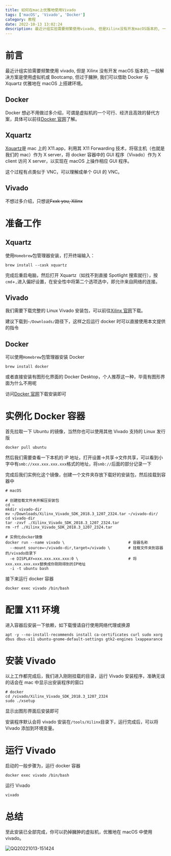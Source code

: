 ```yaml
---
title: 如何在mac上优雅地使用Vivado
tags: ['macOS', 'Vivado', 'Docker']
category: 教程
date: 2022-10-13 13:02:24
description: 最近计组实验需要频繁使用vivado, 但是Xilinx没有开发macOS版本的, 一般解决方案是使用虚拟机或Bootcamp, 但过于臃肿, 我们可以借助Docker与Xquartz优雅地在macOS上搭建环境.
---
```


# 前言

最近计组实验需要频繁使用 vivado, 但是 Xilinx 没有开发 macOS 版本的, 一般解决方案是使用虚拟机或 Bootcamp, 但过于臃肿, 我们可以借助 Docker 与 Xquartz 优雅地在 macOS 上搭建环境。

## Docker

Docker 想必不用做过多介绍，可谓是虚拟机的一个可行、经济且高效的替代方案，具体可以前往[Docker 官网](https://docs.docker.com/)了解。

## Xquartz

[Xquartz](https://www.xquartz.org/index.html)是 mac 上的 X11.app，利用其 X11 Forwarding 技术，将宿主机（也就是我们的 mac）作为 X server，将 docker 容器中的 GUI 程序（Vivado）作为 X client 访问 X server，以实现在 macOS 上操作相应 GUI 程序。

这个过程有点类似于 VNC，可以理解成单个 GUI 的 VNC。

## Vivado

不想过多介绍，只想说~~Fxxk you, Xilinx~~

# 准备工作

## Xquartz

使用`Homebrew`包管理器安装，打开终端输入：

```shell
brew install --cask xquartz
```

完成后重启电脑，然后打开 Xquartz（如找不到直接 Spotlight 搜索就行），按`cmd`+`,`进入偏好设置，在安全性中将第二个选项选中，即允许来自网络的连接。

## Vivado

我们需要下载完整的 Linux Vivado 安装包，可以前往[Xilinx 官网](https://www.xilinx.com/support/download.html)下载。

建议下载到`~/Downloads/`路径下，这样之后运行 docker 时可以直接使用本文提供的指令

## Docker

可以使用`Homebrew`包管理器安装 Docker

```shell
brew install docker
```

或者直接安装有图形化界面的 Docker Desktop，个人推荐这一种，毕竟有图形界面为什么不用呢

访问[Docker 官网](https://www.docker.com/)下载安装即可

# 实例化 Docker 容器

首先拉取一下 Ubuntu 的镜像，当然你也可以使用其他 Vivado 支持的 Linux 发行版

```shell
docker pull ubuntu
```

然后我们需要查看一下本机的 IP 地址，打开设置->共享->文件共享，可以看到小字中有`smb://xxx.xxx.xxx.xxx`格式的地址，将`smb://`后面的部分记录一下

完成后我们实例化这个镜像，创建一个文件夹存放下载好的安装包，然后挂载到容器中

```shell
# macOS

# 创建挂载文件夹并解压安装包
cd ~
mkdir vivado-dir
mv ~/Downloads/Xilinx_Vivado_SDK_2018.3_1207_2324.tar ~/vivado-dir/
cd vivado-dir
tar -zxvf ./Xilinx_Vivado_SDK_2018.3_1207_2324.tar
rm -rf ./Xilinx_Vivado_SDK_2018.3_1207_2324.tar

# 实例化docker镜像
docker run --name vivado \                            # 容器名称
  --mount source=~/vivado-dir,target=/vivado \        # 挂载文件夹到容器的/vivado目录下
  -e DISPLAY=xxx.xxx.xxx.xxx:0 \                      # 将xxx.xxx.xxx.xxx替换成你刚刚得到的IP地址
  -i -t ubuntu bash
```

接下来运行 docker 容器

```shell
docker exec vivado /bin/bash
```

# 配置 X11 环境

进入容器后安装一下依赖，如下载慢请自行使用网络代理或换源

```shell
apt -y --no-install-recommends install ca-certificates curl sudo xorg dbus dbus-x11 ubuntu-gnome-default-settings gtk2-engines lxappearance
```

# 安装 Vivado

以上工作都完成后，我们进入刚刚挂载的目录，运行 Vivado 安装程序，准确无误的话会在 mac 中显示出安装程序的窗口

```shell
# docker
cd /vivado/Xilinx_Vivado_SDK_2018.3_1207_2324
sudo ./xsetup
```

显示出图形界面后安装即可

安装程序默认会将 vivado 安装在`/tools/Xilinx`目录下，运行完成后，可以将 Vivado 添加到环境变量。

# 运行 Vivado

启动的一般步骤为，运行 docker 容器

```
docker exec vivado /bin/bash
```

运行 Vivado

```
vivado
```

# 总结

至此安装已全部完成，你可以扔掉臃肿的虚拟机，优雅地在 macOS 中使用 vivado。

![QQ20221013-151424](https://cdn.staticaly.com/gh/LinYuanChan/image-hosting@master/QQ20221013-151424.12fqbfy14ij4.webp)
